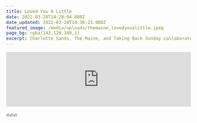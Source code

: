 ```yaml
---
title: Loved You A Little
date: 2022-03-28T14:29:04.000Z
date_updated: 2022-03-28T14:30:23.000Z
featured_image: /media/uploads/themaine_lovedyoualittle.jpeg
page_bg: rgba(143,120,109,1)
excerpt: Charlotte Sands, The Maine, and Taking Back Sunday collaborated and produced my favourite song of 2022 so far.
---
```


<iframe width="100%" class="full-bleed aspect-video" src="https://www.youtube.com/embed/MAiG9eMRc64" title="YouTube video player" frameborder="0" allow="accelerometer; autoplay; clipboard-write; encrypted-media; gyroscope; picture-in-picture" allowfullscreen></iframe>

🔥🔥🔥

